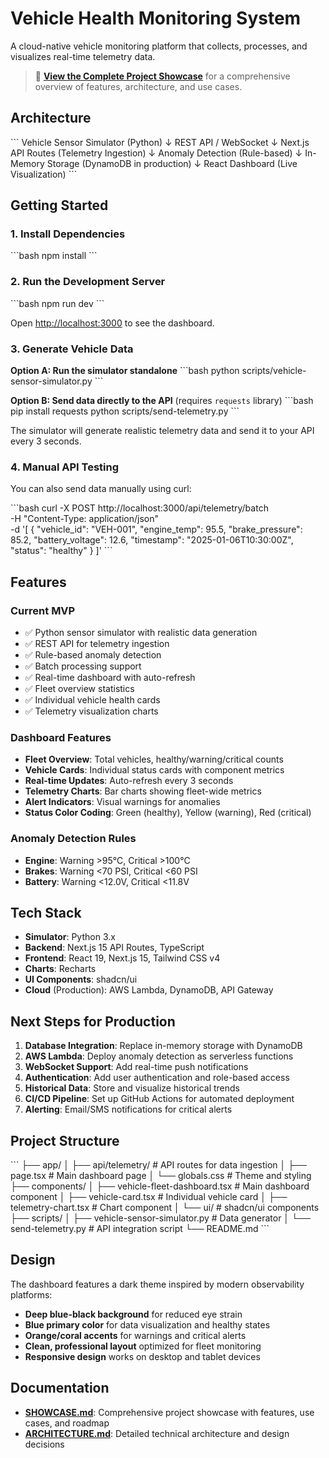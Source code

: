 # Vehicle Health Monitoring System

A cloud-native vehicle monitoring platform that collects, processes, and visualizes real-time telemetry data.

> 📖 **[View the Complete Project Showcase](./SHOWCASE.md)** for a comprehensive overview of features, architecture, and use cases.

## Architecture

\`\`\`
Vehicle Sensor Simulator (Python)
        ↓
REST API / WebSocket
        ↓
Next.js API Routes (Telemetry Ingestion)
        ↓
Anomaly Detection (Rule-based)
        ↓
In-Memory Storage (DynamoDB in production)
        ↓
React Dashboard (Live Visualization)
\`\`\`

## Getting Started

### 1. Install Dependencies

\`\`\`bash
npm install
\`\`\`

### 2. Run the Development Server

\`\`\`bash
npm run dev
\`\`\`

Open [http://localhost:3000](http://localhost:3000) to see the dashboard.

### 3. Generate Vehicle Data

**Option A: Run the simulator standalone**
\`\`\`bash
python scripts/vehicle-sensor-simulator.py
\`\`\`

**Option B: Send data directly to the API** (requires `requests` library)
\`\`\`bash
pip install requests
python scripts/send-telemetry.py
\`\`\`

The simulator will generate realistic telemetry data and send it to your API every 3 seconds.

### 4. Manual API Testing

You can also send data manually using curl:

\`\`\`bash
curl -X POST http://localhost:3000/api/telemetry/batch \
  -H "Content-Type: application/json" \
  -d '[
    {
      "vehicle_id": "VEH-001",
      "engine_temp": 95.5,
      "brake_pressure": 85.2,
      "battery_voltage": 12.6,
      "timestamp": "2025-01-06T10:30:00Z",
      "status": "healthy"
    }
  ]'
\`\`\`

## Features

### Current MVP
- ✅ Python sensor simulator with realistic data generation
- ✅ REST API for telemetry ingestion
- ✅ Rule-based anomaly detection
- ✅ Batch processing support
- ✅ Real-time dashboard with auto-refresh
- ✅ Fleet overview statistics
- ✅ Individual vehicle health cards
- ✅ Telemetry visualization charts

### Dashboard Features
- **Fleet Overview**: Total vehicles, healthy/warning/critical counts
- **Vehicle Cards**: Individual status cards with component metrics
- **Real-time Updates**: Auto-refresh every 3 seconds
- **Telemetry Charts**: Bar charts showing fleet-wide metrics
- **Alert Indicators**: Visual warnings for anomalies
- **Status Color Coding**: Green (healthy), Yellow (warning), Red (critical)

### Anomaly Detection Rules
- **Engine**: Warning >95°C, Critical >100°C
- **Brakes**: Warning <70 PSI, Critical <60 PSI
- **Battery**: Warning <12.0V, Critical <11.8V

## Tech Stack

- **Simulator**: Python 3.x
- **Backend**: Next.js 15 API Routes, TypeScript
- **Frontend**: React 19, Next.js 15, Tailwind CSS v4
- **Charts**: Recharts
- **UI Components**: shadcn/ui
- **Cloud** (Production): AWS Lambda, DynamoDB, API Gateway

## Next Steps for Production

1. **Database Integration**: Replace in-memory storage with DynamoDB
2. **AWS Lambda**: Deploy anomaly detection as serverless functions
3. **WebSocket Support**: Add real-time push notifications
4. **Authentication**: Add user authentication and role-based access
5. **Historical Data**: Store and visualize historical trends
6. **CI/CD Pipeline**: Set up GitHub Actions for automated deployment
7. **Alerting**: Email/SMS notifications for critical alerts

## Project Structure

\`\`\`
├── app/
│   ├── api/telemetry/          # API routes for data ingestion
│   ├── page.tsx                # Main dashboard page
│   └── globals.css             # Theme and styling
├── components/
│   ├── vehicle-fleet-dashboard.tsx  # Main dashboard component
│   ├── vehicle-card.tsx             # Individual vehicle card
│   ├── telemetry-chart.tsx          # Chart component
│   └── ui/                          # shadcn/ui components
├── scripts/
│   ├── vehicle-sensor-simulator.py  # Data generator
│   └── send-telemetry.py            # API integration script
└── README.md
\`\`\`

## Design

The dashboard features a dark theme inspired by modern observability platforms:
- **Deep blue-black background** for reduced eye strain
- **Blue primary color** for data visualization and healthy states
- **Orange/coral accents** for warnings and critical alerts
- **Clean, professional layout** optimized for fleet monitoring
- **Responsive design** works on desktop and tablet devices

## Documentation

- **[SHOWCASE.md](./SHOWCASE.md)**: Comprehensive project showcase with features, use cases, and roadmap
- **[ARCHITECTURE.md](./ARCHITECTURE.md)**: Detailed technical architecture and design decisions
